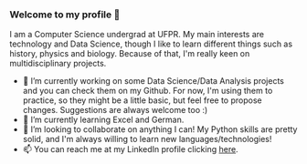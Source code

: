 ### Welcome to my profile 👋

<!--
**fernandakawasaki/fernandakawasaki** is a ✨ _special_ ✨ repository because its `README.md` (this file) appears on your GitHub profile.

Here are some ideas to get you started:

- 🔭 I’m currently working on ...
- 🌱 I’m currently learning ...
- 👯 I’m looking to collaborate on ...
- 🤔 I’m looking for help with ...
- 💬 Ask me about ...
- 📫 How to reach me: ...
- 😄 Pronouns: ...
- ⚡ Fun fact: ...
-->

I am a Computer Science undergrad at UFPR. My main interests are technology and Data Science, though I like to learn different things such as history, physics and biology. Because of that, I'm really keen on multidisciplinary projects.
- 🔭 I’m currently working on some Data Science/Data Analysis projects and you can check them on my Github. For now, I'm using them to practice, so they might be a little basic, but feel free to propose changes. Suggestions are always welcome too :)
- 🌱 I’m currently learning Excel and German.
- 👯 I’m looking to collaborate on anything I can! My Python skills are pretty solid, and I'm always willing to learn new languages/technologies!
- 📫 You can reach me at my LinkedIn profile clicking [here](https://www.linkedin.com/in/fernandakawasaki/).
